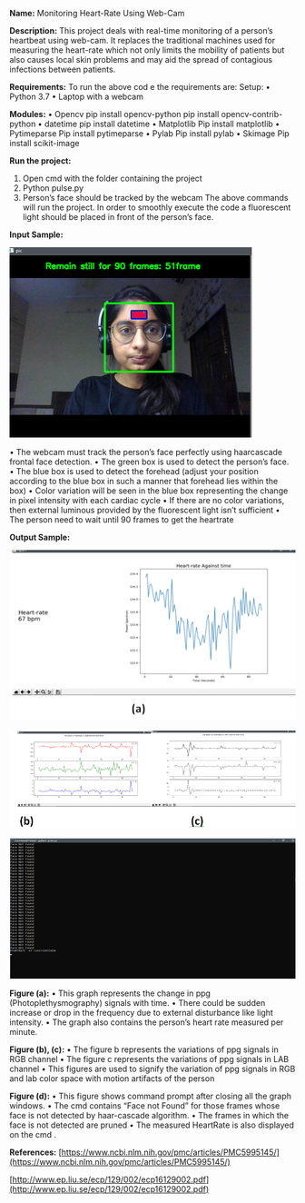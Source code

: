 **Name:** Monitoring Heart-Rate Using Web-Cam


**Description:**
This project deals with real-time monitoring of a person’s heartbeat using web-cam. 
It replaces the traditional machines used for measuring the heart-rate which not only limits the mobility of patients 
but also causes local skin problems and may aid the spread of contagious infections between patients.


**Requirements:**
To run the above cod	e the requirements are:
Setup:
•	Python 3.7
•	Laptop with a webcam


**Modules:**
•	Opencv
pip install opencv-python
pip install opencv-contrib-python
•	datetime
pip install datetime
•	Matplotlib
Pip install matplotlib
•	Pytimeparse
Pip install pytimeparse
•	Pylab
Pip install pylab
•	Skimage
Pip install scikit-image


**Run the project:**
1.	Open cmd with the folder containing the project
2.	Python pulse.py
3.	Person’s face should be tracked by the webcam
The above commands will run the project. In order to smoothly execute the code a fluorescent light should be placed in front of the person’s face. 



**Input Sample:**


![](FaceDetection.png)


•	The webcam must track the person’s face perfectly using haarcascade frontal face detection. 
•	The green box is used to detect the person’s face.
•	 The blue box is used to detect the forehead (adjust your position according to the blue box in such a manner that forehead lies within the box)
•	Color variation will be seen in the blue box representing the change in pixel intensity with each cardiac cycle
•	If there are no color variations, then external luminous provided by the fluorescent light isn’t sufficient
•	The person need to wait until 90 frames to get the heartrate



**Output Sample:**


![](HeartRateGraph.png)


![](RGBCIE.png)


![](Terminal.png)



**Figure (a):**
•	This graph represents the change in ppg (Photoplethysmography) signals with time.
•	 There could be sudden increase or drop in the frequency due to external disturbance like light intensity.
•	The graph also contains the person’s heart rate measured per minute.



**Figure (b), (c):**
•	The figure b represents the variations of ppg signals in RGB channel
•	The figure c represents the variations of ppg signals in LAB channel
•	This figures are used to signify the variation of ppg signals in RGB and lab color space with motion artifacts of the person



**Figure (d):**
•	This figure shows command prompt after closing all the graph windows.
•	The cmd contains “Face not Found” for those frames whose face is not detected by haar-cascade algorithm.
•	The frames in which the face is not detected are pruned
•	The measured HeartRate is also displayed on the cmd .



**References:**
[https://www.ncbi.nlm.nih.gov/pmc/articles/PMC5995145/](https://www.ncbi.nlm.nih.gov/pmc/articles/PMC5995145/)


[http://www.ep.liu.se/ecp/129/002/ecp16129002.pdf](http://www.ep.liu.se/ecp/129/002/ecp16129002.pdf)